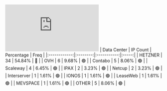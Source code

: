 ![Diagramm](https://github.com/obajay/StateSync-snapshots/blob/main/Projects/Empower/1/README.md)
| Data Center | IP Count | Percentage | Freq |
|:------------:|:--------:|:-----------:|:-----:|
| HETZNER | 34 | 54.84% | 🔴 |
| OVH | 6 | 9.68% | 🟢 |
| Contabo | 5 | 8.06% | 🟢 |
| Scaleway | 4 | 6.45% | 🟢 |
| IPAX | 2 | 3.23% | 🟢 |
| Netcup | 2 | 3.23% | 🟢 |
| Interserver | 1 | 1.61% | 🟢 |
| IONOS | 1 | 1.61% | 🟢 |
| LeaseWeb | 1 | 1.61% | 🟢 |
| MEVSPACE | 1 | 1.61% | 🟢 |
| OTHER | 5 | 8.06% | 🟢 |